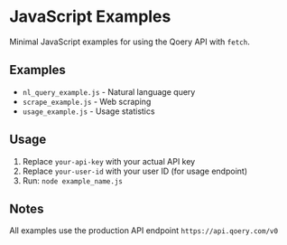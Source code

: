 # JavaScript Examples

Minimal JavaScript examples for using the Qoery API with `fetch`.

## Examples

- `nl_query_example.js` - Natural language query
- `scrape_example.js` - Web scraping
- `usage_example.js` - Usage statistics

## Usage

1. Replace `your-api-key` with your actual API key
2. Replace `your-user-id` with your user ID (for usage endpoint)
3. Run: `node example_name.js`

## Notes

All examples use the production API endpoint `https://api.qoery.com/v0`
